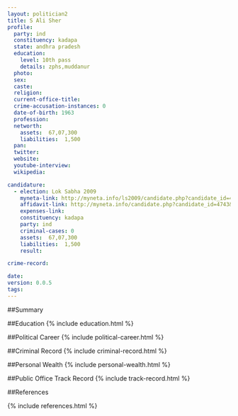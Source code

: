 ```yaml
---
layout: politician2
title: S Ali Sher
profile: 
  party: ind
  constituency: kadapa
  state: andhra pradesh
  education: 
    level: 10th pass
    details: zphs,muddanur
  photo: 
  sex: 
  caste: 
  religion: 
  current-office-title: 
  crime-accusation-instances: 0
  date-of-birth: 1963
  profession: 
  networth: 
    assets:  67,07,300
    liabilities:  1,500
  pan: 
  twitter: 
  website: 
  youtube-interview: 
  wikipedia: 

candidature: 
  - election: Lok Sabha 2009
    myneta-link: http://myneta.info/ls2009/candidate.php?candidate_id=4743
    affidavit-link: http://myneta.info/candidate.php?candidate_id=4743&scan=original
    expenses-link: 
    constituency: kadapa 
    party: ind
    criminal-cases: 0
    assets:  67,07,300
    liabilities:  1,500
    result:  

crime-record: 

date: 
version: 0.0.5
tags: 
---
```

##Summary


##Education
{% include education.html %}


##Political Career
{% include political-career.html %}


##Criminal Record
{% include criminal-record.html %}


##Personal Wealth
{% include personal-wealth.html %}


##Public Office Track Record
{% include track-record.html %}


##References


{% include references.html %}